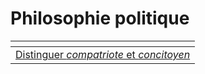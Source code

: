 # Philosophie politique



<table data-view="cards"><thead><tr><th></th></tr></thead><tbody><tr><td><a href="distinguer-compatriote-et-concitoyen.md">Distinguer <em>compatriote</em> et <em>concitoyen</em></a></td></tr></tbody></table>

